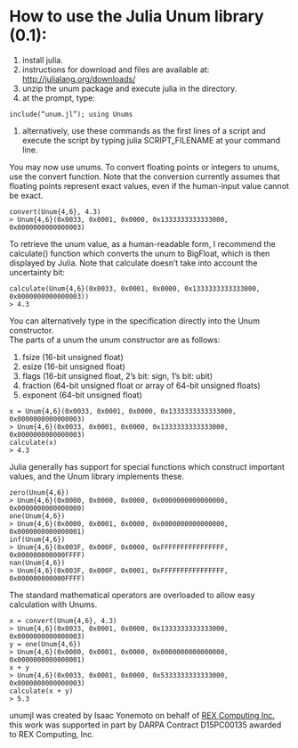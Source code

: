How to use the Julia Unum library (0.1):
========================================

1. install julia.
  1. instructions for download and files are available at: http://julialang.org/downloads/
2. unzip the unum package and execute julia in the directory.
3. at the prompt, type:
  ```
  include(“unum.jl”); using Unums
  ```
  1.  alternatively, use these commands as the first lines of a script and execute the script by typing julia SCRIPT_FILENAME at your command line.

You may now use unums.  To convert floating points or integers to unums, use the convert function.  Note that the conversion currently assumes that floating points represent exact values, even if the human-input value cannot be exact.

```
convert(Unum{4,6}, 4.3)
> Unum{4,6}(0x0033, 0x0001, 0x0000, 0x1333333333333000, 0x0000000000000003)
```

To retrieve the unum value, as a human-readable form, I recommend the calculate() function which converts the unum to BigFloat, which is then displayed by Julia.  Note that calculate doesn’t take into account the uncertainty bit:

```
calculate(Unum{4,6}(0x0033, 0x0001, 0x0000, 0x1333333333333000, 0x0000000000000003))
> 4.3
```

You can alternatively type in the specification directly into the Unum constructor.  
The parts of a unum the unum constructor are as follows:  

1. fsize (16-bit unsigned float)
2. esize (16-bit unsigned float)
3. flags (16-bit unsigned float, 2’s bit: sign, 1’s bit: ubit)
4. fraction (64-bit unsigned float or array of 64-bit unsigned floats)
5. exponent (64-bit unsigned float)

```
x = Unum{4,6}(0x0033, 0x0001, 0x0000, 0x1333333333333000, 0x0000000000000003)
> Unum{4,6}(0x0033, 0x0001, 0x0000, 0x1333333333333000, 0x0000000000000003)
calculate(x)
> 4.3
```


Julia generally has support for special functions which construct important values, and the Unum library implements these.

```
zero(Unum{4,6})
> Unum{4,6}(0x0000, 0x0000, 0x0000, 0x0000000000000000, 0x0000000000000000)
one(Unum{4,6})
> Unum{4,6}(0x0000, 0x0001, 0x0000, 0x0000000000000000, 0x0000000000000001)
inf(Unum{4,6})
> Unum{4,6}(0x003F, 0x000F, 0x0000, 0xFFFFFFFFFFFFFFFF, 0x000000000000FFFF)
nan(Unum{4,6})
> Unum{4,6}(0x003F, 0x000F, 0x0001, 0xFFFFFFFFFFFFFFFF, 0x000000000000FFFF)
```

The standard mathematical operators are overloaded to allow easy calculation with Unums.

```
x = convert(Unum{4,6}, 4.3)
> Unum{4,6}(0x0033, 0x0001, 0x0000, 0x1333333333333000, 0x0000000000000003)
y = one(Unum{4,6})
> Unum{4,6}(0x0000, 0x0001, 0x0000, 0x0000000000000000, 0x0000000000000001)
x + y
> Unum{4,6}(0x0033, 0x0001, 0x0000, 0x5333333333333000, 0x0000000000000003)
calculate(x + y)
> 5.3
```

unumjl was created by Isaac Yonemoto on behalf of [REX Computing Inc.](http://rexcomputing.com)
this work was supported in part by DARPA Contract D15PC00135 awarded to REX Computing, Inc.
